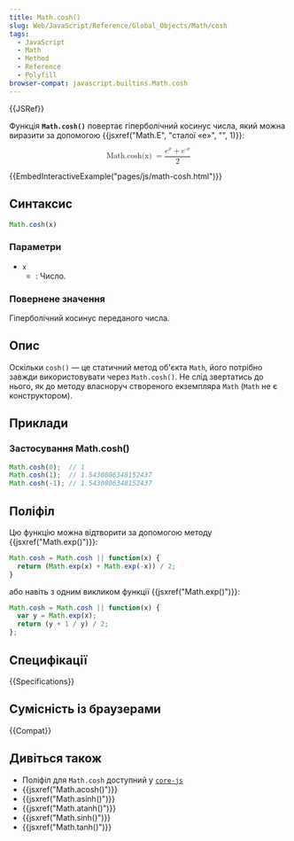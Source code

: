 ```yaml
---
title: Math.cosh()
slug: Web/JavaScript/Reference/Global_Objects/Math/cosh
tags:
  - JavaScript
  - Math
  - Method
  - Reference
  - Polyfill
browser-compat: javascript.builtins.Math.cosh
---
```

{{JSRef}}

Функція **`Math.cosh()`** повертає гіперболічний косинус числа, який можна виразити за допомогою {{jsxref("Math.E", "сталої «e»", "", 1)}}:

<math display="block"><semantics><mrow><mstyle mathvariant="monospace"><mo lspace="0em" rspace="thinmathspace">Math.cosh(x)</mo>
</mstyle><mo>=</mo>
<mfrac><mrow><msup><mi>e</mi>
<mi>x</mi>
</msup><mo>+</mo>
<msup><mi>e</mi>
<mrow><mo>-</mo>
<mi>x</mi>
</mrow></msup></mrow><mn>2</mn>
</mfrac></mrow><annotation encoding="TeX">\mathtt{\operatorname{Math.cosh(x)}} = \frac{e^x +
e^{-x}}{2}</annotation></semantics></math>

{{EmbedInteractiveExample("pages/js/math-cosh.html")}}

## Синтаксис

```js
Math.cosh(x)
```

### Параметри

- `x`
  - : Число.

### Повернене значення

Гіперболічний косинус переданого числа.

## Опис

Оскільки `cosh()` — це статичний метод об'єкта `Math`, його потрібно завжди використовувати через `Math.cosh()`. Не слід звертатись до нього, як до методу власноруч створеного екземпляра `Math` (`Math` не є конструктором).

## Приклади

### Застосування Math.cosh()

```js
Math.cosh(0);  // 1
Math.cosh(1);  // 1.5430806348152437
Math.cosh(-1); // 1.5430806348152437
```

## Поліфіл

Цю функцію можна відтворити за допомогою методу {{jsxref("Math.exp()")}}:

```js
Math.cosh = Math.cosh || function(x) {
  return (Math.exp(x) + Math.exp(-x)) / 2;
}
```

або навіть з одним викликом функції {{jsxref("Math.exp()")}}:

```js
Math.cosh = Math.cosh || function(x) {
  var y = Math.exp(x);
  return (y + 1 / y) / 2;
};
```

## Специфікації

{{Specifications}}

## Сумісність із браузерами

{{Compat}}

## Дивіться також

- Поліфіл для `Math.cosh` доступний у [`core-js`](https://github.com/zloirock/core-js#ecmascript-math)
- {{jsxref("Math.acosh()")}}
- {{jsxref("Math.asinh()")}}
- {{jsxref("Math.atanh()")}}
- {{jsxref("Math.sinh()")}}
- {{jsxref("Math.tanh()")}}
